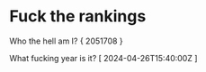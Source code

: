 # Fuck the rankings

Who the hell am I?
{ 2051708 }

What fucking year is it?
[ 2024-04-26T15:40:00Z ]
